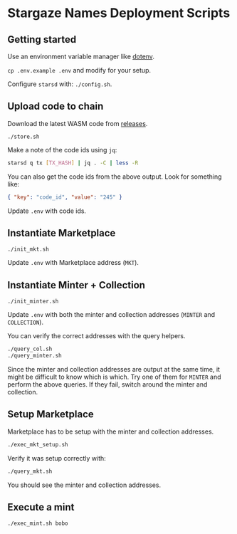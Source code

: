 # Stargaze Names Deployment Scripts

## Getting started

Use an environment variable manager like [dotenv](https://github.com/motdotla/dotenv).

`cp .env.example .env` and modify for your setup.

Configure `starsd` with: `./config.sh`.

## Upload code to chain

Download the latest WASM code from [releases](https://github.com/public-awesome/names/releases).

`./store.sh`

Make a note of the code ids using `jq`:

```sh
starsd q tx [TX_HASH] | jq . -C | less -R
```

You can also get the code ids from the above output. Look for something like:

```json
{ "key": "code_id", "value": "245" }
```

Update `.env` with code ids.

## Instantiate Marketplace

`./init_mkt.sh`

Update `.env` with Marketplace address (`MKT`).

## Instantiate Minter + Collection

`./init_minter.sh`

Update `.env` with both the minter and collection addresses (`MINTER` and `COLLECTION`).

You can verify the correct addresses with the query helpers.

```sh
./query_col.sh
./query_minter.sh
```

Since the minter and collection addresses are output at the same time, it might be difficult to know which is which. Try one of them for `MINTER` and perform the above queries. If they fail, switch around the minter and collection.

## Setup Marketplace

Marketplace has to be setup with the minter and collection addresses.

```sh
./exec_mkt_setup.sh
```

Verify it was setup correctly with:

```sh
./query_mkt.sh
```

You should see the minter and collection addresses.

## Execute a mint

```sh
./exec_mint.sh bobo
```
